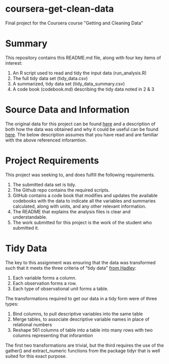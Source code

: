 # coursera-get-clean-data
Final project for the Coursera course "Getting and Cleaning Data"

# Summary
This repository contains this README.md file, along with four key items of interest:

1. An R script used to read and tidy the input data (run_analysis.R)
2. The full tidy data set (tidy_data.csv)
3. A summarized, tidy data set (tidy_data_summary.csv)
4. A code book (codebook.md) describing the tidy data noted in 2 & 3

# Source Data and Information
The original data for this project can be found [here](https://d396qusza40orc.cloudfront.net/getdata%2Fprojectfiles%2FUCI%20HAR%20Dataset.zip) and a description of both how the data was obtained and why it could be useful can be found [here](http://archive.ics.uci.edu/ml/datasets/Human+Activity+Recognition+Using+Smartphones).  The below description assumes that you have read and are familiar with the above referenced inforamtion.

# Project Requirements
This project was seeking to, and does fulfill the following requirements.

1. The submitted data set is tidy.
2. The Github repo contains the required scripts.
3. GitHub contains a code book that modifies and updates the available codebooks with the data to indicate all the variables and summaries calculated, along with units, and any other relevant information.
4. The README that explains the analysis files is clear and understandable.
5. The work submitted for this project is the work of the student who submitted it.

# Tidy Data
The key to this assignment was ensuring that the data was transformed such that it meets the three criteria of "tidy data" [from Hadley](http://vita.had.co.nz/papers/tidy-data.pdf):

1. Each variable forms a column.
2. Each observation forms a row.
3. Each type of observational unit forms a table.

The transformations required to get our data in a tidy form were of three types:

1. Bind columns, to pull descriptive variables into the same table
2. Merge tables, to associate descriptive variable names in place of relational numbers
3. Reshape 561 columns of table into a table into many rows with two columns representing that inforamtion

The first two transformations are trivial, but the third requires the use of the gather() and extract_numeric functions from the package tidyr that is well suited for this exact purpose.
